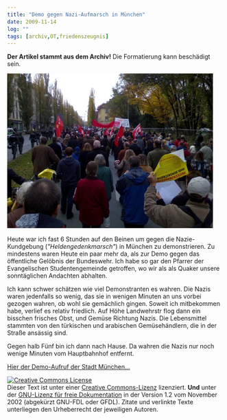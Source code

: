 ```yaml
---
title: "Demo gegen Nazi-Aufmarsch in München"
date: 2009-11-14
log: ""
tags: [archiv,OT,friedenszeugnis]
---
```

**Der Artikel stammt aus dem Archiv!** Die Formatierung kann beschädigt sein.

![demo_2009_11_14.JPG](demo_2009_11_14.JPG)

Heute war ich fast 6 Stunden auf den Beinen um gegen die Nazie-Kundgebung (<i>"Heldengedenkmarsch"</i>) in München zu demonstrieren. Zu mindestens waren Heute ein paar mehr da, als zur Demo gegen das öffentliche Gelöbnis der Bundeswehr. Ich habe so gar den Pfarrer der Evangelischen Studentengemeinde getroffen, wo wir als als Quaker unsere sonntäglichen Andachten abhalten.
<!--break-->
Ich kann schwer schätzen wie viel Demonstranten es wahren. Die Nazis waren jedenfalls so wenig,  das sie in wenigen Minuten an uns vorbei gezogen wahren, ob wohl sie gemächlich gingen. Soweit ich mitbekommen habe, verlief es relativ friedlich. Auf Höhe Landwehrstr flog dann ein bisschen frisches Obst, und Gemüse Richtung Nazis. Die Lebensmittel stammten von den türkischen und arabischen Gemüsehändlern, die in der Straße ansässig sind.

Gegen halb Fünf bin ich dann nach Hause. Da wahren die Nazis nur noch wenige Minuten vom Hauptbahnhof entfernt. 

<a href="http://www.muenchen.de/Rathaus/dir/presseservice/2009/pressemitteilungen/376068/Gegen_Heldengedenkmarsch.html">Hier der Demo-Aufruf der Stadt München...</a>




 <a rel="license" href="http://creativecommons.org/licenses/by-sa/3.0/de/"><img alt="Creative Commons License" style="border-width:0" src="http://i.creativecommons.org/l/by-sa/3.0/de/88x31.png" /></a><br />Dieser <span xmlns:dc="http://purl.org/dc/elements/1.1/" href="http://purl.org/dc/dcmitype/Text" rel="dc:type">Text</span> ist unter einer <a rel="license" href="http://creativecommons.org/licenses/by-sa/3.0/de/">Creative Commons-Lizenz</a> lizenziert. **Und** unter der <a href="http://de.wikipedia.org/wiki/GFDL">GNU-Lizenz für freie Dokumentation</a> in der Version 1.2 vom November 2002 (abgekürzt GNU-FDL oder GFDL). Zitate und verlinkte Texte unterliegen den Urheberrecht der jeweiligen Autoren.
